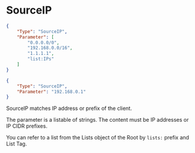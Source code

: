 # SourceIP

```json title="Multi"
{
    "Type": "SourceIP",
    "Parameter": [
        "0.0.0.0/0",
        "192.168.0.0/16",
        "1.1.1.1",
        "list:IPs"
    ]
}
```

```json title="Single"
{
    "Type": "SourceIP",
    "Parameter": "192.168.0.1"
}
```

SourceIP matches IP address or prefix of the client.

The parameter is a listable of strings.
The content must be IP addresses or IP CIDR prefixes.

You can refer to a list from the Lists object of the Root by `lists:` prefix and List Tag.
